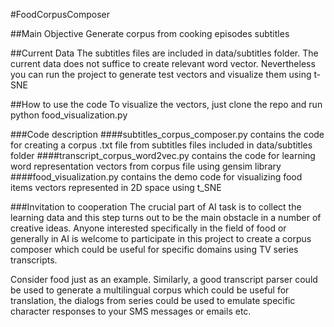 #FoodCorpusComposer

##Main Objective
Generate corpus from cooking episodes subtitles

##Current Data
The subtitles files are included in data/subtitles folder. The current data does not suffice to create relevant word vector. Nevertheless you can run the project to generate test vectors and visualize them using t-SNE


##How to use the code
To visualize the vectors, just clone the repo and run python food_visualization.py

###Code description
####subtitles_corpus_composer.py contains the code for creating a corpus .txt file from subtitles files included in data/subtitles folder
####transcript_corpus_word2vec.py contains the code for learning word representation vectors from corpus file using gensim library
####food_visualization.py contains the demo code for visualizing food items vectors represented in 2D space using t_SNE


###Invitation to cooperation
The crucial part of AI task is to collect the learning data and this step turns out to be the main obstacle in a number of creative ideas. Anyone interested specifically in the field of food or generally in AI is welcome to participate in this project to create a corpus composer which could be useful for specific domains using TV series transcripts.

Consider food just as an example. Similarly, a good transcript parser could be used to generate a multilingual corpus which could be useful for translation, the dialogs from series could be used to emulate specific character responses to your SMS messages or emails etc.


